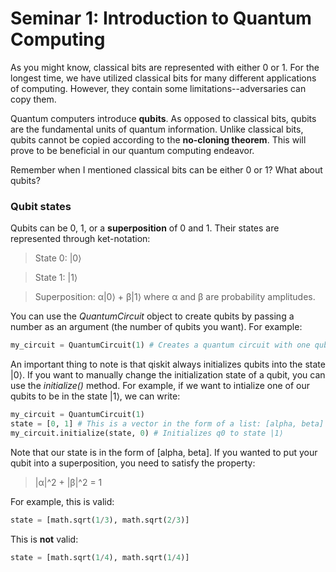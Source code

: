 # Seminar 1: Introduction to Quantum Computing

As you might know, classical bits are represented with either 0 or 1. For the longest time, we have utilized classical 
bits for many different applications of computing. However, they contain some limitations--adversaries can copy them.

Quantum computers introduce **qubits**. As opposed to classical bits, qubits are the fundamental units of quantum information.
Unlike classical bits, qubits cannot be copied according to the **no-cloning theorem**. This will prove to be beneficial in our
quantum computing endeavor.

Remember when I mentioned classical bits can be either 0 or 1? What about qubits? 

### Qubit states
Qubits can be 0, 1, or a **superposition** of 0 and 1. Their states are represented through ket-notation:

> State 0: |0⟩ 

> State 1: |1⟩

> Superposition: α|0⟩ + β|1⟩ where α and β are probability amplitudes. 


You can use the *QuantumCircuit* object to create qubits by passing a number as an argument (the number of qubits you want).
For example:

```python
my_circuit = QuantumCircuit(1) # Creates a quantum circuit with one qubit1: q0
```

An important thing to note is that qiskit always initializes qubits into the state |0⟩. If you want to manually change the initialization state of
a qubit, you can use the *initialize()* method. For example, if we want to intialize one of our qubits to be in the state |1⟩, we can write:

```python
my_circuit = QuantumCircuit(1)
state = [0, 1] # This is a vector in the form of a list: [alpha, beta]
my_circuit.initialize(state, 0) # Initializes q0 to state |1⟩
```

Note that our state is in the form of [alpha, beta]. If you wanted to put your qubit into a superposition, you need to satisfy the property:

> |α|^2 + |β|^2 = 1


For example, this is valid:
```python
state = [math.sqrt(1/3), math.sqrt(2/3)]
```

This is **not** valid:
```python
state = [math.sqrt(1/4), math.sqrt(1/4)]
```








